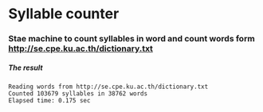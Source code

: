 # Syllable counter
### Stae machine to count syllables in word and count words form http://se.cpe.ku.ac.th/dictionary.txt
##### The result
```
Reading words from http://se.cpe.ku.ac.th/dictionary.txt
Counted 103679 syllables in 38762 words
Elapsed time: 0.175 sec
```

